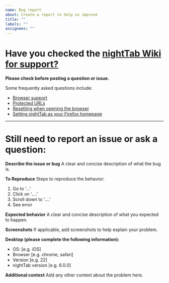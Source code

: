 ```yaml
---
name: Bug report
about: Create a report to help us improve
title: ""
labels: ""
assignees: ""
---
```


# Have you checked the [nightTab Wiki for support?](https://github.com/zombieFox/nightTab/wiki)

**Please check before posting a question or issue.**

Some frequently asked questions include:

- [Browser support](https://github.com/zombieFox/nightTab/wiki/Browser-support)
- [Protected URLs](https://github.com/zombieFox/nightTab/wiki/Protected-URLs)
- [Resetting when opening the browser](https://github.com/zombieFox/nightTab/wiki/Resetting-when-opening-the-browser)
- [Setting nightTab as your Firefox homepage](https://github.com/zombieFox/nightTab/wiki/Setting-nightTab-as-your-Firefox-homepage)

---

# Still need to report an issue or ask a question:

**Describe the issue or bug**
A clear and concise description of what the bug is.

**To Reproduce**
Steps to reproduce the behavior:

1. Go to '...'
2. Click on '....'
3. Scroll down to '....'
4. See error

**Expected behavior**
A clear and concise description of what you expected to happen.

**Screenshots**
If applicable, add screenshots to help explain your problem.

**Desktop (please complete the following information):**

- OS: [e.g. iOS]
- Browser [e.g. chrome, safari]
- Version [e.g. 22]
- nightTab version [e.g. 6.0.0]

**Additional context**
Add any other context about the problem here.
